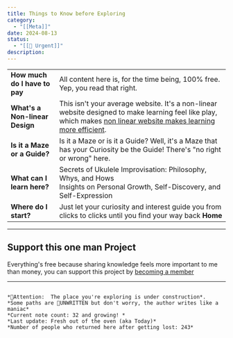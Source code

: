```yaml
---
title: Things to Know before Exploring
category:
  - "[[Meta]]"
date: 2024-08-13
status:
  - "[[🚧 Urgent]]"
description:
---
```


|                                |                                                                                                                                                                                            |
| ------------------------------ | ------------------------------------------------------------------------------------------------------------------------------------------------------------------------------------------ |
| **How much do I have to pay**  | All content here is, for the time being, 100% free. Yep, you read that right.                                                                                                              |
| **What's a Non-linear Design** | This isn't your average website. It's a non-linear website designed to make learning feel like play, which makes [non linear website makes learning more efficient](/notes/nonlinear).<br> |
| **Is it a Maze or a Guide?**   | Is it a Maze or is it a Guide? Well, it's a Maze that has your Curiosity be the Guide! There's "no right or wrong" here.                                                                   |
| **What can I learn here?**     | Secrets of Ukulele Improvisation: Philosophy, Whys, and Hows<br>Insights on Personal Growth, Self-Discovery, and Self-Expression                                                           |
| **Where do I start?**          | Just let your curiosity and interest guide you from clicks to clicks until you find your way back **Home**                                                                                 |

---
## Support this one man Project
Everything's free because sharing knowledge feels more important to me than money, you can support this project by [becoming a member](/notes/patreon)  

- - -


```

*🚧Attention:  The place you're exploring is under construction*.
*Some paths are 📝UNWRITTEN but don't worry, the author writes like a maniac*
*Current note count: 32 and growing! * 
*Last update: Fresh out of the oven (aka Today)* 
*Number of people who returned here after getting lost: 243*

```


